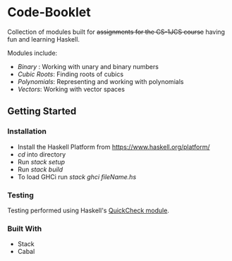 # Code-Booklet

Collection of modules built for ~~assignments for the CS-1JCS course~~ having fun and learning Haskell.

Modules include:
* _Binary_ : Working with unary and binary numbers
* _Cubic Roots_: Finding roots of cubics
* _Polynomials_: Representing and working with polynomials
* _Vectors_: Working with vector spaces

## Getting Started

### Installation

- Install the Haskell Platform from <https://www.haskell.org/platform/>
- *cd* into directory
- Run *stack setup*
- Run *stack build*
- To load GHCi run *stack ghci fileName.hs*

### Testing
Testing performed using Haskell's [QuickCheck module](http://hackage.haskell.org/package/QuickCheck).

### Built With
* Stack
* Cabal